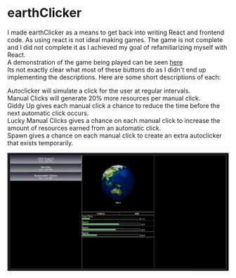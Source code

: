 # earthClicker

I made earthClicker as a means to get back into writing React and frontend code. As using react is not ideal making games. The game is not complete and I did not complete it as I achieved my goal of refamiliarizing myself with React.  
A demonstration of the game being played can be seen [here](https://streamable.com/jdff57)  
Its not exactly clear what most of these buttons do as I didn't end up implementing the descriptions. Here are some short descriptions of each:  

Autoclicker will simulate a click for the user at regular intervals.  
Manual Clicks will generate 20% more resources per manual click.  
Giddy Up gives each manual click a chance to reduce the time before the next automatic click occurs.  
Lucky Manual Clicks gives a chance on each manual click to increase the amount of resources earned from an automatic click.  
Spawn gives a chance on each manual click to create an extra autoclicker that exists temporarily.  
  
![alt text](https://github.com/NickMakeThing/earthClicker/blob/main/preview.png)
